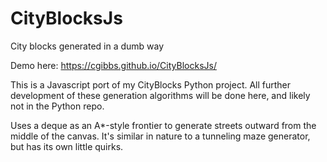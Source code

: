# CityBlocksJs
City blocks generated in a dumb way

Demo here: https://cgibbs.github.io/CityBlocksJs/

This is a Javascript port of my CityBlocks Python project. All further development of these generation algorithms will be done here, and likely not in the Python repo.

Uses a deque as an A*-style frontier to generate streets outward from the middle of the canvas. It's similar in nature to a tunneling maze generator, but has its own little quirks.
